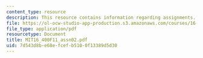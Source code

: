 ```yaml
---
content_type: resource
description: This resource contains information regarding assignments.
file: https://ol-ocw-studio-app-production.s3.amazonaws.com/courses/16-400-human-factors-engineering-fall-2011/7d543d8be68efcefb5100f13389d5d30_MIT16_400F11_assn02.pdf
file_type: application/pdf
resourcetype: Document
title: MIT16_400F11_assn02.pdf
uid: 7d543d8b-e68e-fcef-b510-0f13389d5d30
---
```

